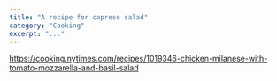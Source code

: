 ```yaml
---
title: "A recipe for caprese salad"
category: "Cooking"
excerpt: "..."
---
```


https://cooking.nytimes.com/recipes/1019346-chicken-milanese-with-tomato-mozzarella-and-basil-salad